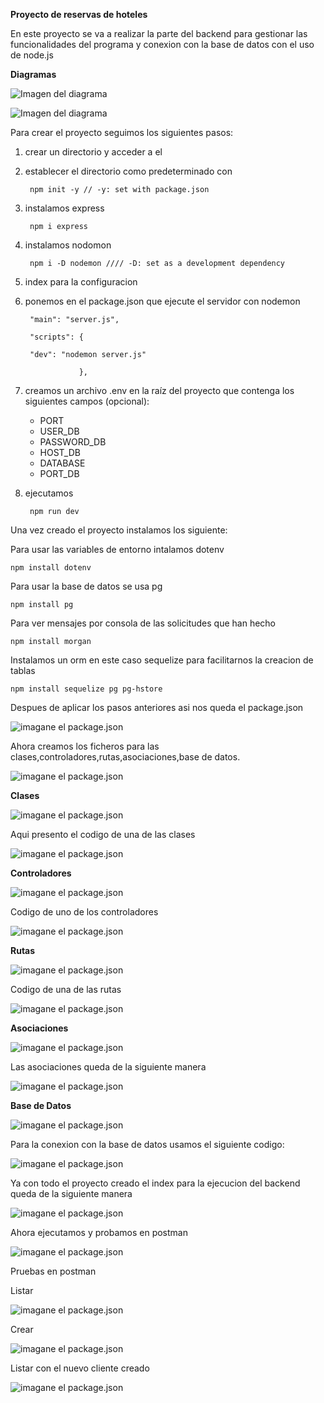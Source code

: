 **Proyecto de reservas de hoteles**


En este proyecto se va a realizar la parte del backend para gestionar las funcionalidades del programa y conexion con la base de datos con el uso de node.js

**Diagramas**

![Imagen del diagrama](./imagenes/Screenshot%20from%202024-06-12%2008-45-03.png)

![Imagen del diagrama](./imagenes/Screenshot%20from%202024-06-12%2008-42-26.png)

Para crear el proyecto seguimos los siguientes pasos:

1. crear un directorio y acceder a el
2. establecer el directorio como predeterminado con
        
        npm init -y // -y: set with package.json

3. instalamos express
       
        npm i express

4. instalamos nodomon
      
        npm i -D nodemon //// -D: set as a development dependency

5. index para la configuracion
6. ponemos en el package.json que ejecute el servidor con nodemon
   
        "main": "server.js",

        "scripts": {

        "dev": "nodemon server.js"

                   },

7. creamos un archivo .env en la raíz del proyecto que contenga los siguientes campos (opcional):
    - PORT
    - USER_DB
    - PASSWORD_DB
    - HOST_DB
    - DATABASE
    - PORT_DB
8. ejecutamos
        
        npm run dev

Una vez creado el proyecto instalamos los siguiente:
 
Para usar las variables de entorno intalamos dotenv

    npm install dotenv

Para usar la base de datos se usa pg

    npm install pg

Para ver mensajes por consola de las solicitudes que han hecho
    
    npm install morgan

Instalamos un orm en este caso sequelize para facilitarnos la creacion de tablas

    npm install sequelize pg pg-hstore

Despues de aplicar los pasos anteriores asi nos queda el package.json

![imagane el package.json](./imagenes/Screenshot%20from%202024-06-11%2021-22-12.png)

Ahora creamos los ficheros para las clases,controladores,rutas,asociaciones,base de datos.

![imagane el package.json](./imagenes/Screenshot%20from%202024-06-11%2021-26-13.png)

**Clases**

![imagane el package.json](./imagenes/Screenshot%20from%202024-06-11%2021-28-21.png)

Aqui presento el codigo de una de las clases

![imagane el package.json](./imagenes/Screenshot%20from%202024-06-11%2021-47-10.png)

**Controladores**

![imagane el package.json](./imagenes/Screenshot%20from%202024-06-11%2021-32-26.png)

Codigo de uno de los controladores

![imagane el package.json](./imagenes/Screenshot%20from%202024-06-11%2021-47-54.png)

**Rutas**

![imagane el package.json](./imagenes/Screenshot%20from%202024-06-11%2021-35-03.png)

Codigo de una de las rutas

![imagane el package.json](./imagenes/Screenshot%20from%202024-06-11%2021-48-43.png)

**Asociaciones**

![imagane el package.json](./imagenes/Screenshot%20from%202024-06-11%2021-35-43.png)

Las asociaciones queda de la siguiente manera

![imagane el package.json](./imagenes/Screenshot%20from%202024-06-11%2021-49-07.png)

**Base de Datos**

![imagane el package.json](./imagenes/Screenshot%20from%202024-06-11%2021-37-03.png)

Para la conexion con la base de datos usamos el siguiente codigo:

![imagane el package.json](./imagenes/Screenshot%20from%202024-06-11%2021-45-29.png)

Ya con todo el proyecto creado el index para la ejecucion del backend queda de la siguiente manera

![imagane el package.json](./imagenes/Screenshot%20from%202024-06-11%2021-38-01.png)

Ahora ejecutamos y probamos en postman 

![imagane el package.json](./imagenes/Screenshot%20from%202024-06-11%2021-39-12.png)

Pruebas en postman

Listar 

![imagane el package.json](./imagenes/Screenshot%20from%202024-06-11%2021-40-12.png)

Crear

![imagane el package.json](./imagenes/Screenshot%20from%202024-06-11%2021-42-31.png)

Listar con el nuevo cliente creado

![imagane el package.json](./imagenes/Screenshot%20from%202024-06-11%2021-43-21.png)